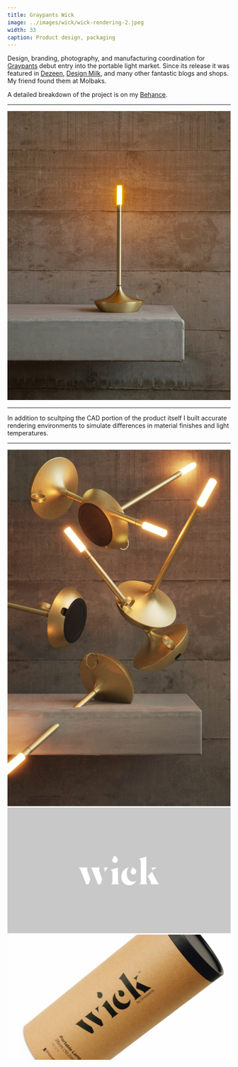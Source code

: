 ```yaml
---
title: Graypants Wick
image: ../images/wick/wick-rendering-2.jpeg
width: 33
caption: Product design, packaging
---
```


Design, branding, photography, and manufacturing coordination for [Graypants](https://graypants.com) debut entry into the portable light market. Since its release it was featured in [Dezeen](https://www.dezeen.com/2020/12/02/graypants-wick-lighting-dezeen-showroom/), [Design Milk](https://design-milk.com/our-favorite-candlelight-is-now-available-in-new-modern-shades/), and many other fantastic blogs and shops. My friend found them at Molbaks.

A detailed breakdown of the project is on my [Behance](https://www.behance.net/gallery/164180685/Wick).

---

![](../images/wick/wick-hearth.jpeg)

---

In addition to scultping the CAD portion of the product itself I built accurate rendering environments to simulate differences in material finishes and light temperatures.

---

![](../images/wick/wick-rendering-2.jpeg)
![](../images/wick/wick-branding-1.jpeg)
![](../images/wick/wick-branding-2.jpeg)
